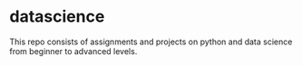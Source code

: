# datascience
This repo consists of assignments and projects on python and data science from beginner to advanced levels.
